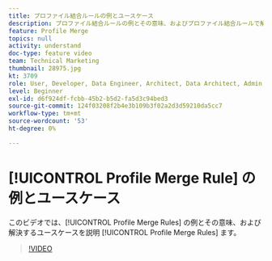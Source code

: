 ```yaml
---
title: プロファイル結合ルールの例とユースケース
description: プロファイル結合ルールの例とその意味、およびプロファイル結合ルールで解決されるユースケースについて説明します。
feature: Profile Merge
topics: null
activity: understand
doc-type: feature video
team: Technical Marketing
thumbnail: 28975.jpg
kt: 3709
role: User, Developer, Data Engineer, Architect, Data Architect, Admin, Leader
level: Beginner
exl-id: d6f924df-fcbb-45b2-b5d2-fa5d3c94bed3
source-git-commit: 124f03208f2b4e3b109b3f02a2d3d59210da5cc7
workflow-type: tm+mt
source-wordcount: '53'
ht-degree: 0%

---
```


# [!UICONTROL Profile Merge Rule] の例とユースケース

このビデオでは、[!UICONTROL Profile Merge Rules] の例とその意味、および解決するユースケースを説明 [!UICONTROL Profile Merge Rules] ます。

>[!VIDEO](https://video.tv.adobe.com/v/28975/?quality=12)
